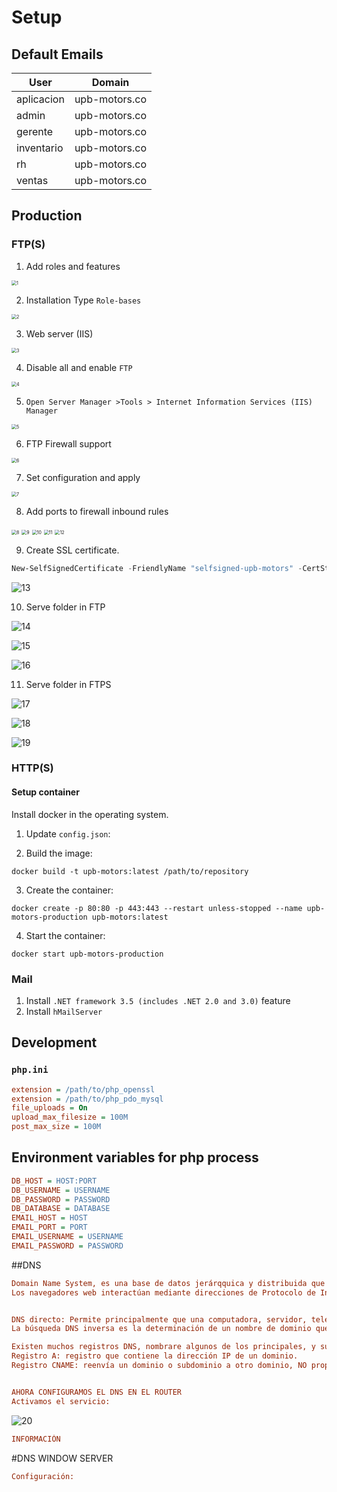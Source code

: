 # Setup

## Default Emails

| User       | Domain        |
| ---------- | ------------- |
| aplicacion | upb-motors.co |
| admin      | upb-motors.co |
| gerente    | upb-motors.co |
| inventario | upb-motors.co |
| rh         | upb-motors.co |
| ventas     | upb-motors.co |

## Production

### FTP(S)

1. Add roles and features

<img src="docs/images/1.png" alt="1" style="zoom:50%;" />

2. Installation Type `Role-bases`

<img src="docs/images/2.png" alt="2" style="zoom:50%;" />

3. Web server (IIS)

<img src="docs/images/3.png" alt="3" style="zoom:50%;" />

4. Disable all and enable `FTP`

<img src="docs/images/4.png" alt="4" style="zoom:50%;" />

5. `Open Server Manager >Tools > Internet Information Services (IIS) Manager`

<img src="docs/images/5.png" alt="5" style="zoom:50%;" />

6. FTP Firewall support

<img src="docs/images/6.png" alt="6" style="zoom:50%;" />

7. Set configuration and apply

<img src="docs/images/7.png" alt="7" style="zoom:50%;" />

8. Add ports to firewall inbound rules

<img src="docs/images/8.png" alt="8" style="zoom:50%;" />

<img src="docs/images/9.png" alt="9" style="zoom:50%;" />

<img src="docs/images/10.png" alt="10" style="zoom:50%;" />

<img src="docs/images/11.png" alt="11" style="zoom:50%;" />

<img src="docs/images/12.png" alt="12" style="zoom:50%;" />

9. Create SSL certificate.

```powershell
New-SelfSignedCertificate -FriendlyName "selfsigned-upb-motors" -CertStoreLocation cert:\localmachine\my -DnsName upb-motors.com
```

![13](docs/images/13.png)

10. Serve folder in FTP

![14](docs/images/14.png)

![15](docs/images/15.png)

![16](docs/images/16.png)

11. Serve folder in FTPS

![17](docs/images/17.png)

![18](docs/images/18.png)

![19](docs/images/19.png)

### HTTP(S)

#### Setup container

Install docker in the operating system.

1. Update `config.json`:

2. Build the image:

```shell
docker build -t upb-motors:latest /path/to/repository
```

3. Create the container:

```shell
docker create -p 80:80 -p 443:443 --restart unless-stopped --name upb-motors-production upb-motors:latest
```

4. Start the container:

```shell
docker start upb-motors-production
```

### Mail

1. Install `.NET framework 3.5 (includes .NET 2.0 and 3.0)` feature
2. Install `hMailServer`

## Development

### `php.ini`

```ini
extension = /path/to/php_openssl
extension = /path/to/php_pdo_mysql
file_uploads = On
upload_max_filesize = 100M
post_max_size = 100M
```

## Environment variables for php process

```ini
DB_HOST = HOST:PORT
DB_USERNAME = USERNAME
DB_PASSWORD = PASSWORD
DB_DATABASE = DATABASE
EMAIL_HOST = HOST
EMAIL_PORT = PORT
EMAIL_USERNAME = USERNAME
EMAIL_PASSWORD = PASSWORD
```

##DNS

```ini
Domain Name System, es una base de datos jerárqquica y distribuida que contiene asignaciones entre nombres de host
Los navegadores web interactúan mediante direcciones de Protocolo de Internet (IP).


DNS directo: Permite principalmente que una computadora, servidor, teléfono inteligente u otro cliente final traduzca un nombre de dominio o una dirección de correo electrónico a la dirección del dispositivo que manejaría la comunicación resultante.
La búsqueda DNS inversa es la determinación de un nombre de dominio que está asociado a una determinada dirección IP utilizando el DNS de internet.

Existen muchos registros DNS, nombrare algunos de los principales, y sus funciones:
Registro A: registro que contiene la dirección IP de un dominio.
Registro CNAME: reenvía un dominio o subdominio a otro dominio, NO proporciona una dirección IP.


AHORA CONFIGURAMOS EL DNS EN EL ROUTER
Activamos el servicio:

```
![20](docs/images/21.png)

```ini
INFORMACIÓN


```


#DNS WINDOW SERVER
```ini
Configuración:
```